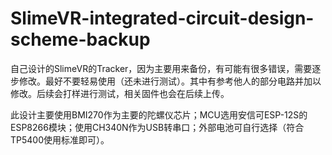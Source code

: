 # SlimeVR-integrated-circuit-design-scheme-backup
自己设计的SlimeVR的Tracker，因为主要用来备份，有可能有很多错误，需要逐步修改。最好不要轻易使用（还未进行测试）。其中有参考他人的部分电路并加以修改。后续会打样进行测试，相关固件也会在后续上传。

此设计主要使用BMI270作为主要的陀螺仪芯片；MCU选用安信可ESP-12S的ESP8266模块；使用CH340N作为USB转串口；外部电池可自行选择（符合TP5400使用标准即可）。
